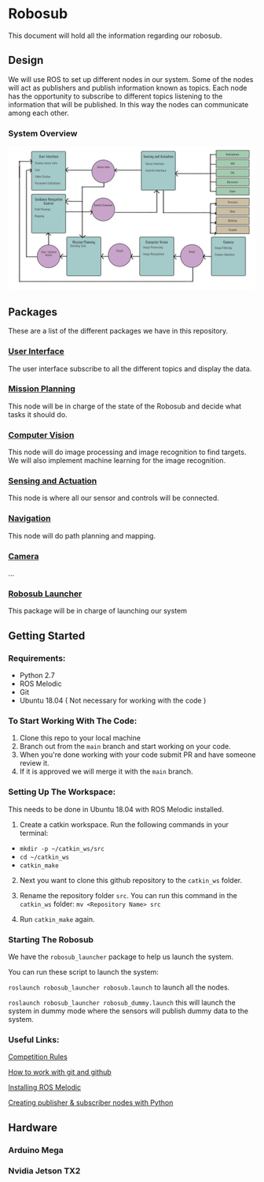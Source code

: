 # Robosub
This document will hold all the information regarding our robosub.

## Design
We will use ROS to set up different nodes in our system. Some of the nodes will act as publishers and publish information known as topics. Each node has the opportunity to subscribe to different topics listening to the information that will be published. In this way the nodes can communicate among each other.

### System Overview
![Software Design Picture](https://github.com/RoboSubCSULA/SeniorDesign21-22/blob/main/software_design.jpg )

## Packages
These are a list of the different packages we have in this repository. 

### [User Interface](https://github.com/RoboSubCSULA/SeniorDesign21-22/tree/main/user_interface)
The user interface subscribe to all the different topics and display the data. 

### [Mission Planning](https://github.com/RoboSubCSULA/SeniorDesign21-22/tree/main/mission_planning)
This node will be in charge of the state of the Robosub and decide what tasks it should do.


### [Computer Vision](https://github.com/RoboSubCSULA/SeniorDesign21-22/tree/main/computer_vision)
This node will do image processing and image recognition to find targets. We will also implement machine learning for the image recognition.

### [Sensing and Actuation](https://github.com/RoboSubCSULA/SeniorDesign21-22/tree/main/sensing_and_actuation)
This node is where all our sensor and controls will be connected.

### [Navigation](https://github.com/RoboSubCSULA/SeniorDesign21-22/tree/main/navigation)
This node will do path planning and mapping.

### [Camera](https://github.com/RoboSubCSULA/SeniorDesign21-22/tree/main/camera)
...

### [Robosub Launcher](https://github.com/RoboSubCSULA/SeniorDesign21-22/tree/main/robosub_launcher)
This package will be in charge of launching our system

## Getting Started
### Requirements:
- Python 2.7
- ROS Melodic
- Git
- Ubuntu 18.04 ( Not necessary for working with the code )

### To Start Working With The Code:

1. Clone this repo to your local machine
2. Branch out from the `main` branch and start working on your code.
4. When you're done working with your code submit PR and have someone review it.
5. If it is approved we will merge it with the `main` branch.

### Setting Up The Workspace:
This needs to be done in Ubuntu 18.04 with ROS Melodic installed.

1. Create a catkin workspace. Run the following commands in your terminal:
 - `mkdir -p ~/catkin_ws/src`
 - `cd ~/catkin_ws`
 - `catkin_make`

2. Next you want to clone this github repository to the `catkin_ws` folder.

3. Rename the repository folder `src`. You can run this command in the `catkin_ws` folder:  `mv <Repository Name> src`

4. Run `catkin_make` again.

### Starting The Robosub
We have the `robosub_launcher` package to help us launch the system. 

You can run these script to launch the system: 

`roslaunch robosub_launcher robosub.launch` to launch all the nodes.

`roslaunch robosub_launcher robosub_dummy.launch` this will launch the system in dummy mode where the sensors will publish dummy data to the system. 

### Useful Links:

[Competition Rules](https://robonation.org/app/uploads/sites/4/2021/04/RoboSub-2021-Mission-and-Rules__V1.pdf)

[How to work with git and github](https://product.hubspot.com/blog/git-and-github-tutorial-for-beginners)

[Installing ROS Melodic](http://wiki.ros.org/melodic/Installation/Ubuntu)

[Creating publisher & subscriber nodes with Python](http://wiki.ros.org/ROS/Tutorials/WritingPublisherSubscriber%28python%29)



## Hardware

### Arduino Mega

### Nvidia Jetson TX2
